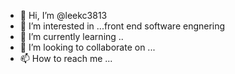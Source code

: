 - 👋 Hi, I’m @leekc3813
- 👀 I’m interested in ...front end software engnering
- 🌱 I’m currently learning ..
- 💞️ I’m looking to collaborate on ...
- 📫 How to reach me ...

<!---
leekc3813/leekc3813 is a ✨ special ✨ repository because its `README.md` (this file) appears on your GitHub profile.
You can click the Preview link to take a look at your changes.
--->
